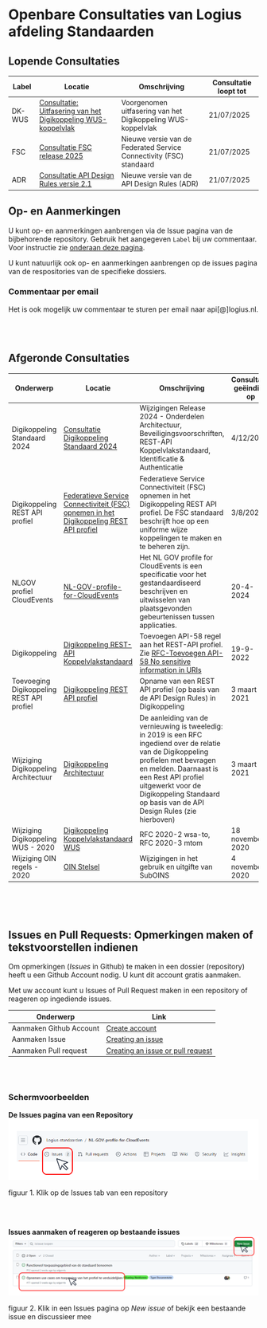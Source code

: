 # Openbare Consultaties van Logius afdeling Standaarden

## Lopende Consultaties

| Label | Locatie | Omschrijving | Consultatie loopt tot |
|---|---|---|---|
| DK-WUS | [Consultatie: Uitfasering van het Digikoppeling WUS-koppelvlak](https://github.com/Logius-standaarden/Openbare-Consultaties/tree/master/2025-06-WUS_Uitfasering) | Voorgenomen uitfasering van het Digikoppeling WUS-koppelvlak | 21/07/2025 |
| FSC | [Consultatie FSC release 2025](https://github.com/Logius-standaarden/Openbare-Consultaties/tree/master/2025-05-FSC) | Nieuwe versie van de Federated Service Connectivity (FSC) standaard | 21/07/2025 |
| ADR | [Consultatie API Design Rules versie 2.1](https://github.com/Logius-standaarden/Openbare-Consultaties/blob/master/2025-05-API-design-rules-2-1/README.md)| Nieuwe versie van de API Design Rules (ADR) | 21/07/2025 |

<!-- (Op dit moment lopen er geen openbare consultaties) -->



## Op- en Aanmerkingen

U kunt op- en aanmerkingen aanbrengen via de Issue pagina van de bijbehorende repository. Gebruik het aangegeven `Label` bij uw commentaar. Voor instructie zie [onderaan deze pagina](https://github.com/Logius-standaarden/Openbare-Consultaties#issues-en-pull-requests-opmerkingen-maken-of-tekstvoorstellen-indienen).

U kunt natuurlijk ook op- en aanmerkingen aanbrengen op de issues pagina van de respositories van de specifieke dossiers.
### Commentaar per email

Het is ook mogelijk uw commentaar te sturen per email naar api[@]logius.nl.

<br>
<br>

## Afgeronde Consultaties

|Onderwerp|Locatie|Omschrijving|Consultatie geëindigd op|
|---|---|---|---|
| Digikoppeling Standaard 2024 | [Consultatie Digikoppeling Standaard 2024 ](./20240919_Digikoppeling) | Wijzigingen Release 2024 - Onderdelen Architectuur, Beveiligingsvoorschriften, REST-API Koppelvlakstandaard, Identificatie & Authenticatie| 4/12/2024  |
| Digikoppeling REST API profiel | [Federatieve Service Connectiviteit (FSC) opnemen in het Digikoppeling REST API profiel](https://github.com/Logius-standaarden/Openbare-Consultaties/tree/master/Digikoppeling%20REST-API%20profiel%20-%20Opnemen%20FSC%20Standaard) | Federatieve Service Connectiviteit (FSC) opnemen in het Digikoppeling REST API profiel. De FSC standaard beschrijft hoe op een uniforme wijze koppelingen te maken en te beheren zijn. | 3/8/2024  |
|NLGOV profiel CloudEvents | [ NL-GOV-profile-for-CloudEvents](https://github.com/Logius-standaarden/NL-GOV-profile-for-CloudEvents) | Het NL GOV profile for CloudEvents is een specificatie voor het gestandaardiseerd beschrijven en uitwisselen van plaatsgevonden gebeurtenissen tussen applicaties. | 20-4-2024 |
|Digikoppeling|[Digikoppeling REST-API Koppelvlakstandaard](https://logius-standaarden.github.io/Publicatie-Preview/Digikoppeling-Koppelvlakstandaard-REST-API/Toevoegen-API-58/)| Toevoegen API-58 regel aan het REST-API profiel. <BR> Zie [RFC-Toevoegen API-58 No sensitive information in URIs ](https://github.com/Logius-standaarden/Digikoppeling-Koppelvlakstandaard-REST-API/issues/15)| 19-9-2022|
|Toevoeging Digikoppeling REST API profiel|[Digikoppeling REST API profiel](https://github.com/centrumvoorstandaarden/DigikoppelingRestfulApiProfiel)| Opname van een REST API profiel (op basis van de API Design Rules) in Digikoppeling |3 maart 2021|
|Wijziging Digikoppeling Architectuur|[Digikoppeling Architectuur](https://github.com/centrumvoorstandaarden/Architectuur2.0-metRestfulAPI)| De aanleiding van de vernieuwing is tweeledig: in 2019 is een RFC ingediend over de relatie van de Digikoppeling profielen met bevragen en melden. Daarnaast is een Rest API profiel uitgewerkt voor de Digikoppeling Standaard op basis van de API Design Rules (zie hierboven)|3 maart 2021|
|Wijziging Digikoppeling WUS - 2020|[Digikoppeling Koppelvlakstandaard WUS](https://github.com/Logius-standaarden/Openbare-Consultaties/tree/master/20201007_Digikoppeling_WUS-gereed)|RFC 2020-2 wsa-to, RFC 2020-3 mtom| 18 november 2020|
|Wijziging OIN regels - 2020| [OIN Stelsel](https://github.com/Logius-standaarden/Openbare-Consultaties/tree/master/OIN%20Stelsel-consultatie-gereed) |Wijzigingen in het gebruik en uitgifte van SubOINS| 4 november 2020|

<br>
<br>
<br>

## Issues en Pull Requests: Opmerkingen maken of tekstvoorstellen indienen

Om opmerkingen (*Issues* in Github) te maken in een dossier (repository) heeft u een Github Account nodig. U kunt dit account gratis aanmaken.

Met uw account kunt u Issues of Pull Request maken in een repository of reageren op ingediende issues.

|Onderwerp|Link|  
|---|---|
|Aanmaken Github Account| [Create account](https://github.com/signup?ref_cta=Sign+up&ref_loc=header+logged+out&ref_page=%2F&source=header-home)|
|Aanmaken Issue| [Creating an issue](https://docs.github.com/en/free-pro-team@latest/github/managing-your-work-on-github/creating-an-issue)|
|Aanmaken Pull request| [Creating an issue or pull request](https://docs.github.com/en/free-pro-team@latest/desktop/contributing-and-collaborating-using-github-desktop/creating-an-issue-or-pull-request)|

<br>
<br>

### Schermvoorbeelden

**De Issues pagina van een Repository**
![Issue Pagina van een repository](media/MenuBalk.png)

figuur 1. Klik op de Issues tab van een repository

<br>
<br>

**Issues aanmaken of reageren op bestaande issues**
![Aanmaken of bekijken issue](media/KiesIssue.png)

figuur 2. Klik in een Issues pagina op *New issue* of bekijk een bestaande issue en discussieer mee

